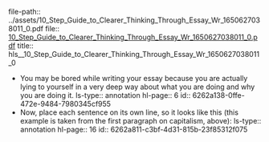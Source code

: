 file-path:: ../assets/10_Step_Guide_to_Clearer_Thinking_Through_Essay_Wr_1650627038011_0.pdf
file:: [10_Step_Guide_to_Clearer_Thinking_Through_Essay_Wr_1650627038011_0.pdf](../assets/10_Step_Guide_to_Clearer_Thinking_Through_Essay_Wr_1650627038011_0.pdf)
title:: hls__10_Step_Guide_to_Clearer_Thinking_Through_Essay_Wr_1650627038011_0

- You may be bored while writing your essay because you are actually lying to yourself in a very deep way about what you are doing and why you are doing it. 
  ls-type:: annotation
  hl-page:: 6
  id:: 6262a138-0ffe-472e-9484-7980345cf955
- Now, place each sentence on its own line, so it looks like this (this example is taken from the first paragraph on capitalism, above): 
  ls-type:: annotation
  hl-page:: 16
  id:: 6262a811-c3bf-4d31-815b-23f85312f075